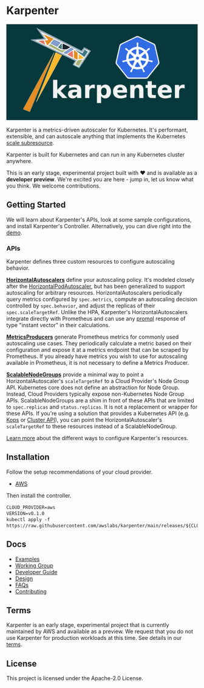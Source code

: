 # Karpenter
![](./docs/images/karpenter-banner.png)

Karpenter is a metrics-driven autoscaler for Kubernetes. It's performant, extensible, and can autoscale anything that implements the Kubernetes [scale subresource](https://github.com/kubernetes/community/blob/master/contributors/design-proposals/autoscaling/horizontal-pod-autoscaler.md#scale-subresource).

Karpenter is built for Kubernetes and can run in any Kubernetes cluster anywhere.

This is an early stage, experimental project built with ❤️ and is available as a **developer preview**. We're excited you are here - jump in, let us know what you think. We welcome contributions.

## Getting Started
We will learn about Karpenter's APIs, look at some sample configurations, and install Karpenter's Controller. Alternatively, you can dive right into the [demo](https://github.com/ellistarn/karpenter-aws-demo).

### APIs
Karpenter defines three custom resources to configure autoscaling behavior.

**[HorizontalAutoscalers](./pkg/apis/autoscaling/v1alpha1/horizontalautoscaler.go)** define your autoscaling policy. It's modeled closely after the [HorizontalPodAutoscaler](https://kubernetes.io/docs/tasks/run-application/horizontal-pod-autoscale/), but has been generalized to support autoscaling for arbitrary resources. HorizontalAutoscalers periodically query metrics configured by `spec.metrics`, compute an autoscaling decision controlled by `spec.behavior`, and adjust the replicas of their `spec.scaleTargetRef`. Unlike the HPA, Karpenter's HorizontalAutoscalers integrate directly with Prometheus and can use any [promql](https://prometheus.io/docs/prometheus/latest/querying/basics/) response of type "instant vector" in their calculations.

**[MetricsProducers](./pkg/apis/autoscaling/v1alpha1/metricsproducer.go)** generate Prometheus metrics for commonly used autoscaling use cases. They periodically calculate a metric based on their configuration and expose it at a metrics endpoint that can be scraped by Prometheus. If you already have metrics you wish to use for autoscaling available in Prometheus, it is not necessary to define a Metrics Producer.

**[ScalableNodeGroups](./pkg/apis/autoscaling/v1alpha1/scalablenodegroup.go)** provide a minimal way to point a HorizontalAutoscaler's `scaleTargetRef` to a Cloud Provider's Node Group API. Kubernetes core does not define an abstraction for Node Group. Instead, Cloud Providers typically expose non-Kubernetes Node Group APIs. ScalableNodeGroups are a shim in front of these APIs that are limited to `spec.replicas` and `status.replicas`. It is not a replacement or wrapper for these APIs. If you're using a solution that provides a Kubernetes API (e.g. [Kops](https://github.com/kubernetes/kops) or [Cluster API](https://github.com/kubernetes-sigs/cluster-api)), you can point the HorizontalAutoscaler's `scaleTargetRef` to these resources instead of a ScalableNodeGroup.

[Learn more](./docs) about the different ways to configure Karpenter's resources.

## Installation
Follow the setup recommendations of your cloud provider.
- [AWS](./docs/aws/README.md#installation)

Then install the controller.
```
CLOUD_PROVIDER=aws
VERSION=v0.1.0
kubectl apply -f https://raw.githubusercontent.com/awslabs/karpenter/main/releases/${CLOUD_PROVIDER}/${VERSION}.yaml
```

## Docs
- [Examples](./docs/examples)
- [Working Group](./docs/working-group)
- [Developer Guide](./docs/DEVELOPER_GUIDE.md)
- [Design](./docs/DESIGN.md)
- [FAQs](./docs/FAQs.md)
- [Contributing](./docs/CONTRIBUTING.md)

## Terms
Karpenter is an early stage, experimental project that is currently maintained by AWS and available as a preview. We request that you do not use Karpenter for production workloads at this time. See details in our [terms](./docs/TERMS.md).

## License
This project is licensed under the Apache-2.0 License.
